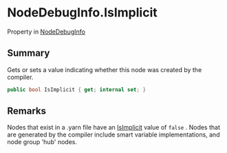 # NodeDebugInfo.IsImplicit

Property in [NodeDebugInfo](/docs/api/csharp/yarn.compiler.nodedebuginfo.md)

## Summary


Gets or sets a value indicating whether this node was created by the
compiler.


```csharp
public bool IsImplicit { get; internal set; }
```

## Remarks


Nodes that exist in a .yarn file have an  <a href="yarn.compiler.nodedebuginfo.isimplicit.md">IsImplicit</a> 
value of  <code>false</code> . Nodes that are generated by the
compiler include smart variable implementations, and node group
'hub' nodes.



